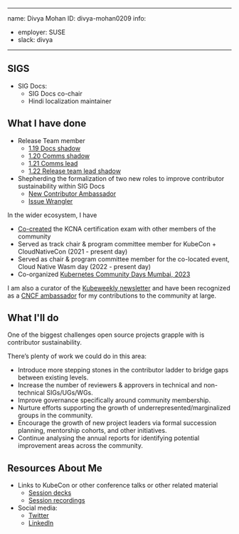 -------------------------------------------------------------
name: Divya Mohan
ID: divya-mohan0209
info:
  - employer: SUSE
  - slack: divya
-------------------------------------------------------------

<!-- Please make a copy of this template as "candidate-githubid.md" and save it to
the election directory -->

## SIGS

- SIG Docs:
  - SIG Docs co-chair
  - Hindi localization maintainer


## What I have done

- Release Team member
  - [1.19 Docs shadow](https://github.com/kubernetes/sig-release/blob/master/releases/release-1.19/release_team.md)
  - [1.20 Comms shadow](https://github.com/kubernetes/sig-release/blob/master/releases/release-1.20/release_team.md)
  - [1.21 Comms lead](https://github.com/kubernetes/sig-release/blob/master/releases/release-1.21/release-team.md)
  - [1.22 Release team lead shadow](https://github.com/kubernetes/sig-release/blob/master/releases/release-1.22/release-team.md)
- Shepherding the formalization of two new roles to improve contributor sustainability within SIG Docs
  - [New Contributor Ambassador](https://github.com/kubernetes/website/issues/31946)
  - [Issue Wrangler](https://github.com/kubernetes/website/discussions/38861)

In the wider ecosystem, I have

- [Co-created](https://github.com/cncf/curriculum/issues/50) the KCNA certification exam with other members of the community
- Served as track chair & program committee member for KubeCon + CloudNativeCon (2021 - present day)
- Served as chair & program committee member for the co-located event, Cloud Native Wasm day (2022 - present day)
- Co-organized [Kubernetes Community Days Mumbai, 2023](https://kcdmumbai.com)

I am also a curator of the [Kubeweekly newsletter](https://www.cncf.io/kubeweekly/) and have been recognized as a [CNCF ambassador](https://www.cncf.io/people/ambassadors/?p=divya-mohan) for my contributions to the community at large.

## What I'll do

One of the biggest challenges open source projects grapple with is contributor sustainability.

There’s plenty of work we could do in this area:

- Introduce more stepping stones in the contributor ladder to bridge gaps between existing levels. 
- Increase the number of reviewers & approvers in technical and non-technical SIGs/UGs/WGs.
- Improve governance specifically around community membership.
- Nurture efforts supporting the growth of underrepresented/marginalized groups in the community.
- Encourage the growth of new project leaders via formal succession planning, mentorship cohorts, and other initiatives.
- Continue analysing the annual reports for identifying potential improvement areas across the community.


## Resources About Me

- Links to KubeCon or other conference talks or other related material
  - [Session decks](https://github.com/divya-mohan0209/talks)
  - [Session recordings](https://youtube.com/playlist?list=PLwbqbiHg4yyizhCc5kHHgaWacXsYggKI2)
- Social media:
  - [Twitter](https://twitter.com/Divya_Mohan02)
  - [LinkedIn](https://linkedin.com/in/divya-mohan0209)
